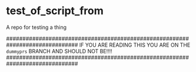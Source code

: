 # test_of_script_from
A repo for testing a thing

##############################################################################
IF YOU ARE READING THIS YOU ARE ON THE `dummyprs` BRANCH AND SHOULD NOT BE!!!!
##############################################################################
